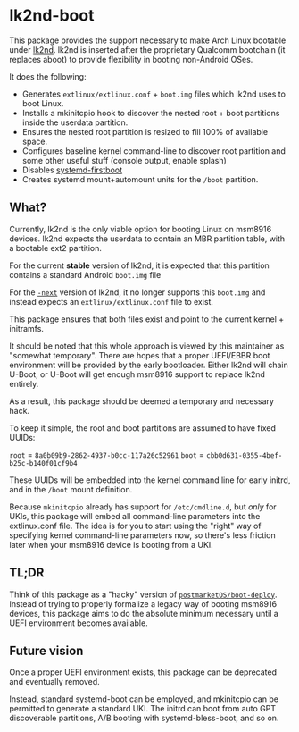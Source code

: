 # lk2nd-boot

This package provides the support necessary to make Arch Linux bootable under [lk2nd](https://github.com/msm8916-mainline/lk2nd). lk2nd is inserted after the proprietary Qualcomm bootchain (it replaces aboot) to provide flexibility in booting non-Android OSes.

It does the following:

 * Generates `extlinux/extlinux.conf` + `boot.img` files which lk2nd uses to boot Linux.
 * Installs a mkinitcpio hook to discover the nested root + boot partitions inside the userdata partition.
 * Ensures the nested root partition is resized to fill 100% of available space.
 * Configures baseline kernel command-line to discover root partition and some other useful stuff (console output, enable splash)
 * Disables [systemd-firstboot](https://man.archlinux.org/man/systemd-firstboot.1)
 * Creates systemd mount+automount units for the `/boot` partition.

## What?

Currently, lk2nd is the only viable option for booting Linux on msm8916 devices. lk2nd expects the userdata to contain an MBR partition table, with a bootable ext2 partition.

For the current **stable** version of lk2nd, it is expected that this partition contains a standard Android `boot.img` file

For the [`-next`](https://github.com/msm8916-mainline/lk2nd/tree/rebase/next) version of lk2nd, it no longer supports this `boot.img` and instead expects an `extlinux/extlinux.conf` file to exist.

This package ensures that both files exist and point to the current kernel + initramfs.

It should be noted that this whole approach is viewed by this maintainer as "somewhat temporary". There are hopes that a proper UEFI/EBBR boot environment will be provided by the early bootloader. Either lk2nd will chain U-Boot, or U-Boot will get enough msm8916 support to replace lk2nd entirely.

As a result, this package should be deemed a temporary and necessary hack.

To keep it simple, the root and boot partitions are assumed to have fixed UUIDs:

`root` = `8a0b09b9-2862-4937-b0cc-117a26c52961`
`boot` = `cbb0d631-0355-4bef-b25c-b140f01cf9b4`

These UUIDs will be embedded into the kernel command line for early initrd, and in the `/boot` mount definition.

Because `mkinitcpio` already has support for `/etc/cmdline.d`, but *only* for UKIs, this package will embed all command-line parameters into the extlinux.conf file. The idea is for you to start using the "right" way of specifying kernel command-line parameters now, so there's less friction later when your msm8916 device is booting from a UKI.

## TL;DR

Think of this package as a "hacky" version of [`postmarketOS/boot-deploy`](https://gitlab.com/postmarketOS/boot-deploy). Instead of trying to properly formalize a legacy way of booting msm8916 devices, this package aims to do the absolute minimum necessary until a UEFI environment becomes available.

## Future vision

Once a proper UEFI environment exists, this package can be deprecated and eventually removed.

Instead, standard systemd-boot can be employed, and mkinitcpio can be permitted to generate a standard UKI. The initrd can boot from auto GPT discoverable partitions, A/B booting with systemd-bless-boot, and so on.
